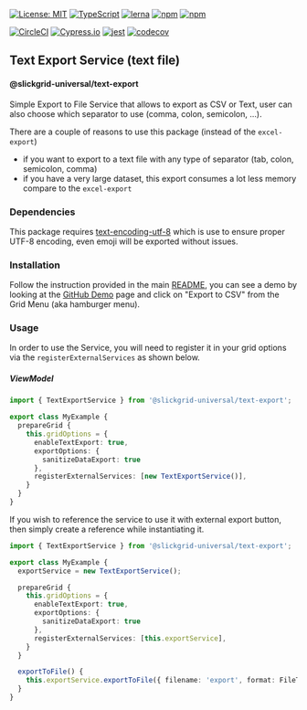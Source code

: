 [![License: MIT](https://img.shields.io/badge/License-MIT-yellow.svg)](https://opensource.org/licenses/MIT)
[![TypeScript](https://img.shields.io/badge/%3C%2F%3E-TypeScript-%230074c1.svg)](http://www.typescriptlang.org/)
[![lerna](https://img.shields.io/badge/maintained%20with-lerna-cc00ff.svg)](https://lerna.js.org/)
[![npm](https://img.shields.io/npm/v/@slickgrid-universal/text-export.svg?color=forest)](https://www.npmjs.com/package/@slickgrid-universal/text-export)
[![npm](https://img.shields.io/npm/dy/@slickgrid-universal/text-export?color=forest)](https://www.npmjs.com/package/@slickgrid-universal/text-export)

[![CircleCI](https://circleci.com/gh/ghiscoding/slickgrid-universal/tree/master.svg?style=shield)](https://circleci.com/gh/ghiscoding/workflows/slickgrid-universal/tree/master)
[![Cypress.io](https://img.shields.io/badge/tested%20with-Cypress-04C38E.svg)](https://www.cypress.io/)
[![jest](https://jestjs.io/img/jest-badge.svg)](https://github.com/facebook/jest)
[![codecov](https://codecov.io/gh/ghiscoding/slickgrid-universal/branch/master/graph/badge.svg)](https://codecov.io/gh/ghiscoding/slickgrid-universal)

## Text Export Service (text file) 
#### @slickgrid-universal/text-export

Simple Export to File Service that allows to export as CSV or Text, user can also choose which separator to use (comma, colon, semicolon, ...). 

There are a couple of reasons to use this package (instead of the `excel-export`)
- if you want to export to a text file with any type of separator (tab, colon, semicolon, comma)
- if you have a very large dataset, this export consumes a lot less memory compare to the `excel-export`

### Dependencies
This package requires [text-encoding-utf-8](https://www.npmjs.com/package/text-encoding-utf-8) which is use to ensure proper UTF-8 encoding, even emoji will be exported without issues.

### Installation
Follow the instruction provided in the main [README](https://github.com/ghiscoding/slickgrid-universal#installation), you can see a demo by looking at the [GitHub Demo](https://ghiscoding.github.io/slickgrid-universal) page and click on "Export to CSV" from the Grid Menu (aka hamburger menu).

### Usage
In order to use the Service, you will need to register it in your grid options via the `registerExternalServices` as shown below.

##### ViewModel
```ts
import { TextExportService } from '@slickgrid-universal/text-export';

export class MyExample {
  prepareGrid {
    this.gridOptions = {
      enableTextExport: true,
      exportOptions: {
        sanitizeDataExport: true
      },
      registerExternalServices: [new TextExportService()],
    }
  }
}
```

If you wish to reference the service to use it with external export button, then simply create a reference while instantiating it.
```ts
import { TextExportService } from '@slickgrid-universal/text-export';

export class MyExample {
  exportService = new TextExportService();

  prepareGrid {
    this.gridOptions = {
      enableTextExport: true,
      exportOptions: {
        sanitizeDataExport: true
      },
      registerExternalServices: [this.exportService],
    }
  }

  exportToFile() {
    this.exportService.exportToFile({ filename: 'export', format: FileType.csv });
  }
}
```

